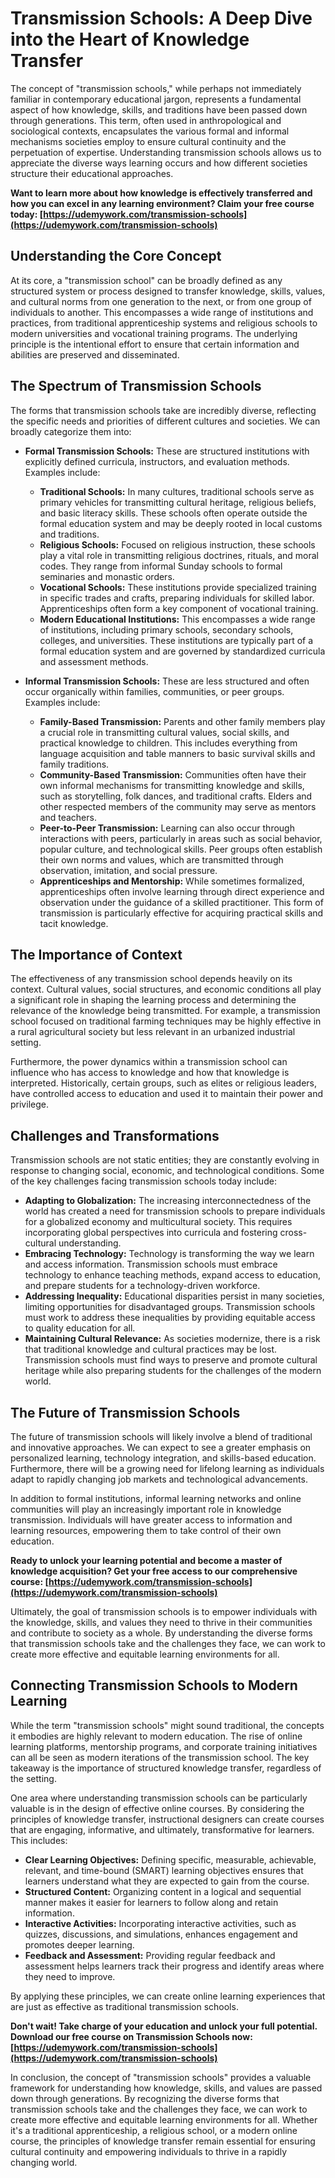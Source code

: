 # Transmission Schools: A Deep Dive into the Heart of Knowledge Transfer

The concept of "transmission schools," while perhaps not immediately familiar in contemporary educational jargon, represents a fundamental aspect of how knowledge, skills, and traditions have been passed down through generations. This term, often used in anthropological and sociological contexts, encapsulates the various formal and informal mechanisms societies employ to ensure cultural continuity and the perpetuation of expertise. Understanding transmission schools allows us to appreciate the diverse ways learning occurs and how different societies structure their educational approaches.

**Want to learn more about how knowledge is effectively transferred and how you can excel in any learning environment? Claim your free course today: [https://udemywork.com/transmission-schools](https://udemywork.com/transmission-schools)**

## Understanding the Core Concept

At its core, a "transmission school" can be broadly defined as any structured system or process designed to transfer knowledge, skills, values, and cultural norms from one generation to the next, or from one group of individuals to another. This encompasses a wide range of institutions and practices, from traditional apprenticeship systems and religious schools to modern universities and vocational training programs. The underlying principle is the intentional effort to ensure that certain information and abilities are preserved and disseminated.

## The Spectrum of Transmission Schools

The forms that transmission schools take are incredibly diverse, reflecting the specific needs and priorities of different cultures and societies. We can broadly categorize them into:

*   **Formal Transmission Schools:** These are structured institutions with explicitly defined curricula, instructors, and evaluation methods. Examples include:

    *   **Traditional Schools:** In many cultures, traditional schools serve as primary vehicles for transmitting cultural heritage, religious beliefs, and basic literacy skills. These schools often operate outside the formal education system and may be deeply rooted in local customs and traditions.
    *   **Religious Schools:** Focused on religious instruction, these schools play a vital role in transmitting religious doctrines, rituals, and moral codes. They range from informal Sunday schools to formal seminaries and monastic orders.
    *   **Vocational Schools:** These institutions provide specialized training in specific trades and crafts, preparing individuals for skilled labor. Apprenticeships often form a key component of vocational training.
    *   **Modern Educational Institutions:** This encompasses a wide range of institutions, including primary schools, secondary schools, colleges, and universities. These institutions are typically part of a formal education system and are governed by standardized curricula and assessment methods.

*   **Informal Transmission Schools:** These are less structured and often occur organically within families, communities, or peer groups. Examples include:

    *   **Family-Based Transmission:** Parents and other family members play a crucial role in transmitting cultural values, social skills, and practical knowledge to children. This includes everything from language acquisition and table manners to basic survival skills and family traditions.
    *   **Community-Based Transmission:** Communities often have their own informal mechanisms for transmitting knowledge and skills, such as storytelling, folk dances, and traditional crafts. Elders and other respected members of the community may serve as mentors and teachers.
    *   **Peer-to-Peer Transmission:** Learning can also occur through interactions with peers, particularly in areas such as social behavior, popular culture, and technological skills. Peer groups often establish their own norms and values, which are transmitted through observation, imitation, and social pressure.
    *   **Apprenticeships and Mentorship:** While sometimes formalized, apprenticeships often involve learning through direct experience and observation under the guidance of a skilled practitioner. This form of transmission is particularly effective for acquiring practical skills and tacit knowledge.

## The Importance of Context

The effectiveness of any transmission school depends heavily on its context. Cultural values, social structures, and economic conditions all play a significant role in shaping the learning process and determining the relevance of the knowledge being transmitted. For example, a transmission school focused on traditional farming techniques may be highly effective in a rural agricultural society but less relevant in an urbanized industrial setting.

Furthermore, the power dynamics within a transmission school can influence who has access to knowledge and how that knowledge is interpreted. Historically, certain groups, such as elites or religious leaders, have controlled access to education and used it to maintain their power and privilege.

## Challenges and Transformations

Transmission schools are not static entities; they are constantly evolving in response to changing social, economic, and technological conditions. Some of the key challenges facing transmission schools today include:

*   **Adapting to Globalization:** The increasing interconnectedness of the world has created a need for transmission schools to prepare individuals for a globalized economy and multicultural society. This requires incorporating global perspectives into curricula and fostering cross-cultural understanding.
*   **Embracing Technology:** Technology is transforming the way we learn and access information. Transmission schools must embrace technology to enhance teaching methods, expand access to education, and prepare students for a technology-driven workforce.
*   **Addressing Inequality:** Educational disparities persist in many societies, limiting opportunities for disadvantaged groups. Transmission schools must work to address these inequalities by providing equitable access to quality education for all.
*   **Maintaining Cultural Relevance:** As societies modernize, there is a risk that traditional knowledge and cultural practices may be lost. Transmission schools must find ways to preserve and promote cultural heritage while also preparing students for the challenges of the modern world.

## The Future of Transmission Schools

The future of transmission schools will likely involve a blend of traditional and innovative approaches. We can expect to see a greater emphasis on personalized learning, technology integration, and skills-based education. Furthermore, there will be a growing need for lifelong learning as individuals adapt to rapidly changing job markets and technological advancements.

In addition to formal institutions, informal learning networks and online communities will play an increasingly important role in knowledge transmission. Individuals will have greater access to information and learning resources, empowering them to take control of their own education.

**Ready to unlock your learning potential and become a master of knowledge acquisition? Get your free access to our comprehensive course: [https://udemywork.com/transmission-schools](https://udemywork.com/transmission-schools)**

Ultimately, the goal of transmission schools is to empower individuals with the knowledge, skills, and values they need to thrive in their communities and contribute to society as a whole. By understanding the diverse forms that transmission schools take and the challenges they face, we can work to create more effective and equitable learning environments for all.

## Connecting Transmission Schools to Modern Learning

While the term "transmission schools" might sound traditional, the concepts it embodies are highly relevant to modern education. The rise of online learning platforms, mentorship programs, and corporate training initiatives can all be seen as modern iterations of the transmission school. The key takeaway is the importance of structured knowledge transfer, regardless of the setting.

One area where understanding transmission schools can be particularly valuable is in the design of effective online courses. By considering the principles of knowledge transfer, instructional designers can create courses that are engaging, informative, and ultimately, transformative for learners. This includes:

*   **Clear Learning Objectives:** Defining specific, measurable, achievable, relevant, and time-bound (SMART) learning objectives ensures that learners understand what they are expected to gain from the course.
*   **Structured Content:** Organizing content in a logical and sequential manner makes it easier for learners to follow along and retain information.
*   **Interactive Activities:** Incorporating interactive activities, such as quizzes, discussions, and simulations, enhances engagement and promotes deeper learning.
*   **Feedback and Assessment:** Providing regular feedback and assessment helps learners track their progress and identify areas where they need to improve.

By applying these principles, we can create online learning experiences that are just as effective as traditional transmission schools.

**Don't wait! Take charge of your education and unlock your full potential. Download our free course on Transmission Schools now: [https://udemywork.com/transmission-schools](https://udemywork.com/transmission-schools)**

In conclusion, the concept of "transmission schools" provides a valuable framework for understanding how knowledge, skills, and values are passed down through generations. By recognizing the diverse forms that transmission schools take and the challenges they face, we can work to create more effective and equitable learning environments for all. Whether it's a traditional apprenticeship, a religious school, or a modern online course, the principles of knowledge transfer remain essential for ensuring cultural continuity and empowering individuals to thrive in a rapidly changing world.
